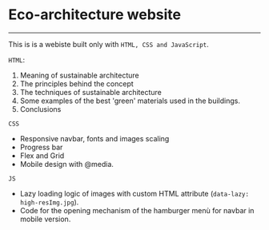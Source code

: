# Eco-architecture website
---
This is is a webiste built only with `HTML, CSS and JavaScript`.

`HTML`:
1. Meaning of sustainable architecture
2. The principles behind the concept
3. The techniques of sustainable architecture
4. Some examples of the best 'green' materials used in the buildings. 
5. Conclusions

`CSS`
- Responsive navbar, fonts and images scaling
- Progress bar
- Flex and Grid
- Mobile design with @media. 

 `JS`
- Lazy loading logic of images with custom HTML attribute (`data-lazy: high-resImg.jpg`).
- Code for the opening mechanism of the hamburger menù for navbar in mobile version.


